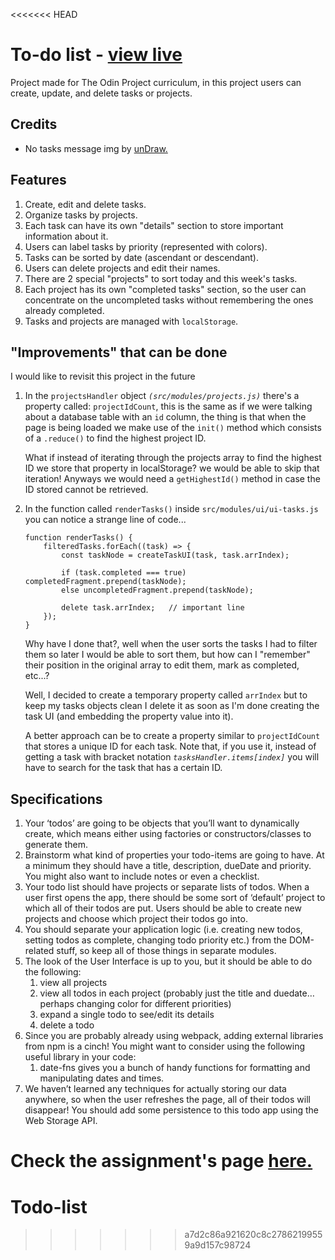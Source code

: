 <<<<<<< HEAD
# To-do list - [view live](https://darkwool.github.io/to-do-list/)

Project made for The Odin Project curriculum, in this project users can create, update, and delete tasks or projects.

## Credits

* No tasks message img by [unDraw.](https://undraw.co/)

## Features

1. Create, edit and delete tasks.
1. Organize tasks by projects.
1. Each task can have its own "details" section to store important information about it.
1. Users can label tasks by priority (represented with colors).
1. Tasks can be sorted by date (ascendant or descendant).
1. Users can delete projects and edit their names.
1. There are 2 special "projects" to sort today and this week's tasks.
1. Each project has its own "completed tasks" section, so the user can concentrate on the uncompleted tasks without remembering the ones already completed.
1. Tasks and projects are managed with `localStorage`.

## "Improvements" that can be done

I would like to revisit this project in the future

1. In the `projectsHandler` object *`(src/modules/projects.js)`* there's a property called: `projectIdCount`, this is the same as if we were talking about a database table with an `id` column, the thing is that when the page is being loaded we make use of the `init()` method which consists of a `.reduce()` to find the highest project ID.

    What if instead of iterating through the projects array to find the highest ID we store that property in localStorage? we would be able to skip that iteration! Anyways we would need a `getHighestId()` method in case the ID stored cannot be retrieved.
    
1. In the function called `renderTasks()` inside `src/modules/ui/ui-tasks.js` you can notice a strange line of code...

    ```
    function renderTasks() {
        filteredTasks.forEach((task) => {
            const taskNode = createTaskUI(task, task.arrIndex);

            if (task.completed === true) completedFragment.prepend(taskNode);
            else uncompletedFragment.prepend(taskNode);

            delete task.arrIndex;   // important line
        });
    }
    ```

    Why have I done that?, well when the user sorts the tasks I had to filter them so later I would 
be able to sort them, but how can I "remember" their position in the original array to edit them, 
mark as completed, etc...?

    Well, I decided to create a temporary property called `arrIndex` but to keep my tasks objects clean I delete it as soon as I'm done creating the task UI (and embedding the property value into it).

    A better approach can be to create a property similar to `projectIdCount` that stores a unique ID for each task. Note that, if you use it, instead of getting a task with bracket notation *`tasksHandler.items[index]`* you will have to search for the task that has a certain ID.

## Specifications

1. Your ‘todos’ are going to be objects that you’ll want to dynamically create, which means either using factories or constructors/classes to generate them.
1. Brainstorm what kind of properties your todo-items are going to have. At a minimum they should have a title, description, dueDate and priority. You might also want to include notes or even a checklist.
1. Your todo list should have projects or separate lists of todos. When a user first opens the app, there should be some sort of ‘default’ project to which all of their todos are put. Users should be able to create new projects and choose which project their todos go into.
1. You should separate your application logic (i.e. creating new todos, setting todos as complete, changing todo priority etc.) from the DOM-related stuff, so keep all of those things in separate modules.
1. The look of the User Interface is up to you, but it should be able to do the following:
    1. view all projects
    1. view all todos in each project (probably just the title and duedate… perhaps changing color for different priorities)
    1. expand a single todo to see/edit its details
    1. delete a todo
1. Since you are probably already using webpack, adding external libraries from npm is a cinch! You might want to consider using the following useful library in your code:
    1. date-fns gives you a bunch of handy functions for formatting and manipulating dates and times.
1. We haven’t learned any techniques for actually storing our data anywhere, so when the user refreshes the page, all of their todos will disappear! You should add some persistence to this todo app using the Web Storage API. 

Check the assignment's page [here.](https://www.theodinproject.com/lessons/node-path-javascript-todo-list)
=======
# Todo-list
>>>>>>> a7d2c86a921620c8c27862199559a9d157c98724
